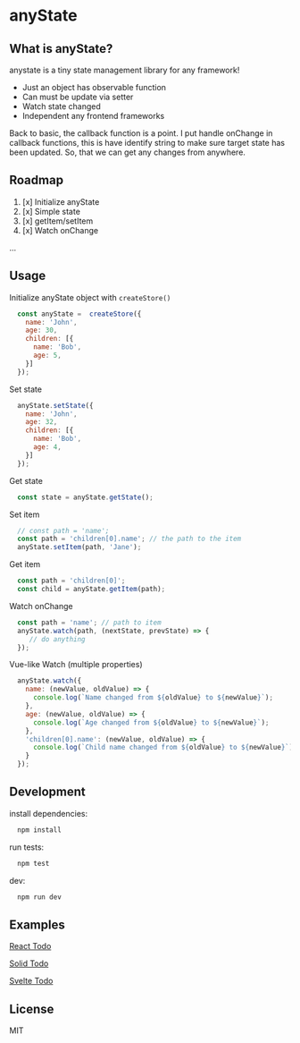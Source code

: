 
# anyState


## What is anyState?
anystate is a tiny state management library for any framework!
- Just an object has observable function
- Can must be update via setter
- Watch state changed
- Independent any frontend frameworks

Back to basic, the callback function is a point. I put handle onChange in callback functions, this is have identify string to make sure target state has been updated. So, that we can get any changes from anywhere.

## Roadmap
1. [x] Initialize anyState
2. [x] Simple state
3. [x] getItem/setItem
4. [x] Watch onChange

...


## Usage

Initialize anyState object with `createStore()`
  ```js
    const anyState =  createStore({
      name: 'John',
      age: 30,
      children: [{
        name: 'Bob',
        age: 5,
      }]
    });
  ```

Set state
  ```js
    anyState.setState({
      name: 'John',
      age: 32,
      children: [{
        name: 'Bob',
        age: 4,
      }]
    });
  ```

 Get state

  ```js
    const state = anyState.getState();
  ```

 Set item
  ```js
    // const path = 'name';
    const path = 'children[0].name'; // the path to the item
    anyState.setItem(path, 'Jane');
  ```

  Get item

  ```js
    const path = 'children[0]';
    const child = anyState.getItem(path);
  ```

  Watch onChange
  ```js
    const path = 'name'; // path to item
    anyState.watch(path, (nextState, prevState) => {
       // do anything
    });
  ```

  Vue-like Watch (multiple properties)
  ```js
    anyState.watch({
      name: (newValue, oldValue) => {
        console.log(`Name changed from ${oldValue} to ${newValue}`);
      },
      age: (newValue, oldValue) => {
        console.log(`Age changed from ${oldValue} to ${newValue}`);
      },
      'children[0].name': (newValue, oldValue) => {
        console.log(`Child name changed from ${oldValue} to ${newValue}`);
      }
    });
  ```
## Development

  install dependencies:
  ```bash
    npm install
  ```

  run tests:
  ```bash
    npm test
  ```

  dev:
  ```bash
    npm run dev
  ```

## Examples
  [React Todo](/examples/todo-react)
  
  [Solid Todo](/examples/todo-solid)
  
  [Svelte Todo](/examples/todo-svelte)
  
## License
  MIT
